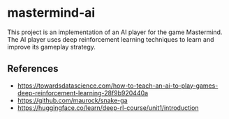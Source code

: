 # mastermind-ai

This project is an implementation of an AI player for the game Mastermind. The AI player uses deep reinforcement learning techniques to learn and improve its gameplay strategy.

## References

- <https://towardsdatascience.com/how-to-teach-an-ai-to-play-games-deep-reinforcement-learning-28f9b920440a>
- <https://github.com/maurock/snake-ga>
- <https://huggingface.co/learn/deep-rl-course/unit1/introduction>
